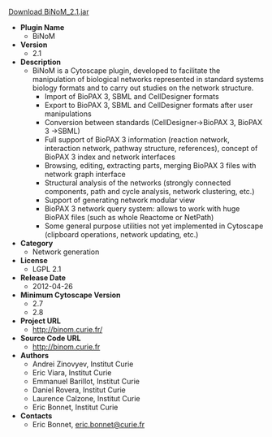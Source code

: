 <a href="BiNoM_2.1.jar">Download BiNoM_2.1.jar</a>

* __Plugin Name__
  * BiNoM
* __Version__
  * 2.1
* __Description__
  * BiNoM is a Cytoscape plugin, developed to facilitate the manipulation of biological networks represented in standard systems biology formats and to carry out studies on the network structure. <ul><li>Import of BioPAX 3, SBML and CellDesigner formats<li>Export to BioPAX 3, SBML and CellDesigner formats after user manipulations<li>Conversion between standards (CellDesigner-&gt;BioPAX 3, BioPAX 3 -&gt;SBML)<li>Full support of BioPAX 3 information (reaction network, interaction network, pathway structure, references), concept of BioPAX 3 index and network interfaces<li>Browsing, editing, extracting parts, merging BioPAX 3 files with network graph interface<li>Structural analysis of the networks (strongly connected components, path and cycle analysis, network clustering, etc.)<li>Support of generating network modular view<li>BioPAX 3 network query system: allows to work with huge BioPAX files (such as whole Reactome or NetPath)<li>Some general purpose utilities not yet implemented in Cytoscape (clipboard operations, network updating, etc.) </ul>
* __Category__
  * Network generation
* __License__
  * LGPL 2.1
* __Release Date__
  * 2012-04-26
* __Minimum Cytoscape Version__
  * 2.7
  * 2.8
* __Project URL__
  * http://binom.curie.fr/
* __Source Code URL__
  * http://binom.curie.fr
* __Authors__
  * Andrei Zinovyev, Institut Curie
  * Eric Viara, Institut Curie
  * Emmanuel Barillot, Institut Curie
  * Daniel Rovera, Institut Curie
  * Laurence Calzone, Institut Curie
  * Eric Bonnet, Institut Curie
* __Contacts__
  * Eric Bonnet, eric.bonnet@curie.fr
